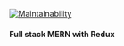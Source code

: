 [![Maintainability](https://api.codeclimate.com/v1/badges/6b9ddb64cb78c9185db0/maintainability)](https://codeclimate.com/github/Bonifase/full-stack-MERN-with-redux/maintainability)

#### Full stack MERN with Redux
